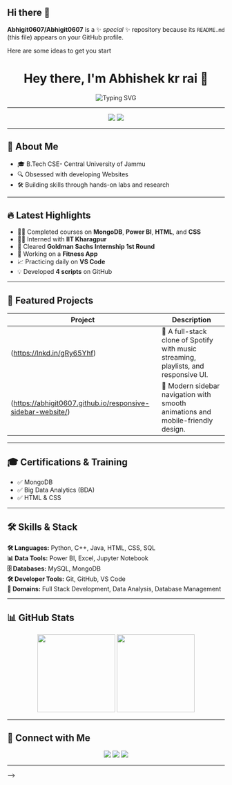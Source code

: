 ## Hi there 👋


**Abhigit0607/Abhigit0607** is a ✨ _special_ ✨ repository because its `README.md` (this file) appears on your GitHub profile.

Here are some ideas to get you start<h1 align="center">Hey there, I'm Abhishek kr rai 👋</h1>

<p align="center">
  <img src="https://readme-typing-svg.herokuapp.com?font=Fira+Code&size=22&pause=1000&color=F76C6C&width=435&lines=FULL+STACK+DEVELOPER;DATA+ANALYST;B.Tech+CSE+Student;Tech+Enthusiast+%F0%9F%9A%80" alt="Typing SVG" />
</p>

---

<p align="center">
  <img src="https://img.shields.io/badge/-FULL%20STACK%20DEVELOPER-blue?style=for-the-badge" />
  <img src="https://img.shields.io/badge/-DATA%20ANALYST-green?style=for-the-badge" />
</p>

---

## 🚀 About Me
- 🎓 B.Tech CSE- Central University of Jammu 
- 🔍 Obsessed with developing Websites 
- 🛠 Building skills through hands-on labs and research
 

---

## 🔥 Latest Highlights
- 🕵️‍♂️ Completed courses on **MongoDB**, **Power BI**, **HTML**, and **CSS**  
- 👮‍♂️ Interned with **IIT Kharagpur**  
- 🧠 Cleared **Goldman Sachs Internship 1st Round**  
- 🎯 Working on a **Fitness App**  
- 📈 Practicing daily on **VS Code**  
- 💡 Developed **4 scripts** on GitHub  

---

## 📂 Featured Projects
| Project | Description |
|---------|-------------|
| (https://lnkd.in/gRy65Yhf) | 🎵 A full-stack clone of Spotify with music streaming, playlists, and responsive UI. |
| (https://abhigit0607.github.io/responsive-sidebar-website/) | 📱 Modern sidebar navigation with smooth animations and mobile-friendly design. |

---

## 🎓 Certifications & Training
- ✅ MongoDB  
- ✅ Big Data Analytics (BDA)  
- ✅ HTML & CSS  

---

## 🛠 Skills & Stack
**🛠 Languages:** Python, C++, Java, HTML, CSS, SQL  
**📊 Data Tools:** Power BI, Excel, Jupyter Notebook  
**🗄 Databases:** MySQL, MongoDB  
**🛠 Developer Tools:** Git, GitHub, VS Code  
**🧠 Domains:** Full Stack Development, Data Analysis, Database Management  

---

## 📊 GitHub Stats
<div align="center">
  <img src="https://github-readme-stats.vercel.app/api?username=Abhigit0607&show_icons=true&theme=radical" height="180px"/>
  <img src="https://github-readme-stats.vercel.app/api/top-langs/?username=Abhigit0607&layout=compact&theme=radical" height="180px"/>
</div>

---

## 🤝 Connect with Me
<p align="center">
  <a href="www.linkedin.com/in/abhishek-kr-rai-673748284" target="_blank"><img src="https://img.shields.io/badge/-LinkedIn-%230077B5?style=for-the-badge&logo=linkedin&logoColor=white"/></a>
  <a href="mailto:krraiabhishek@gmail.com"><img src="https://img.shields.io/badge/-Email-D14836?style=for-the-badge&logo=gmail&logoColor=white"/></a>
  <a href="https://github.com/Abhigit0607"><img src="https://img.shields.io/badge/-GitHub-181717?style=for-the-badge&logo=github&logoColor=white"/></a>
</p>

---

-->

